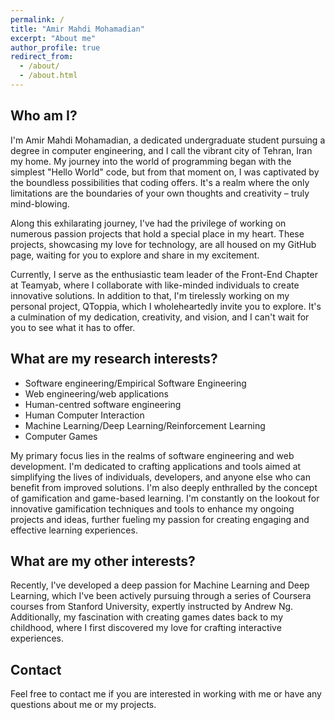 ```yaml
---
permalink: /
title: "Amir Mahdi Mohamadian"
excerpt: "About me"
author_profile: true
redirect_from:
  - /about/
  - /about.html
---
```


## Who am I?

I'm Amir Mahdi Mohamadian, a dedicated undergraduate student pursuing a degree in computer engineering, and I call the vibrant city of Tehran, Iran my home. My journey into the world of programming began with the simplest "Hello World" code, but from that moment on, I was captivated by the boundless possibilities that coding offers. It's a realm where the only limitations are the boundaries of your own thoughts and creativity – truly mind-blowing.

Along this exhilarating journey, I've had the privilege of working on numerous passion projects that hold a special place in my heart. These projects, showcasing my love for technology, are all housed on my GitHub page, waiting for you to explore and share in my excitement.

Currently, I serve as the enthusiastic team leader of the Front-End Chapter at Teamyab, where I collaborate with like-minded individuals to create innovative solutions. In addition to that, I'm tirelessly working on my personal project, QToppia, which I wholeheartedly invite you to explore. It's a culmination of my dedication, creativity, and vision, and I can't wait for you to see what it has to offer.

## What are my research interests?

- Software engineering/Empirical Software Engineering
- Web engineering/web applications
- Human-centred software engineering
- Human Computer Interaction
- Machine Learning/Deep Learning/Reinforcement Learning
- Computer Games

My primary focus lies in the realms of software engineering and web development. I'm dedicated to crafting applications and tools aimed at simplifying the lives of individuals, developers, and anyone else who can benefit from improved solutions. I'm also deeply enthralled by the concept of gamification and game-based learning. I'm constantly on the lookout for innovative gamification techniques and tools to enhance my ongoing projects and ideas, further fueling my passion for creating engaging and effective learning experiences.

## What are my other interests?

Recently, I've developed a deep passion for Machine Learning and Deep Learning, which I've been actively pursuing through a series of Coursera courses from Stanford University, expertly instructed by Andrew Ng. Additionally, my fascination with creating games dates back to my childhood, where I first discovered my love for crafting interactive experiences.

## Contact

Feel free to contact me if you are interested in working with me or have any questions about me or my projects.

<script>
	console.log('test')
</script>

<!-- ## Blog

<font size="3">
<div style="overflow-y: auto; max-height: 300px; padding-right: 10px; font-size: 15.5px;">
<ul>
	{% for post in site.posts %}
	<li>
		<b>{{ post.date | date: "%B %e, %Y" }}</b>: <a href="{{ post.url }}">{{ post.title }}</a>
	</li>
	{% endfor %}
</ul>
</div>
</font> -->
